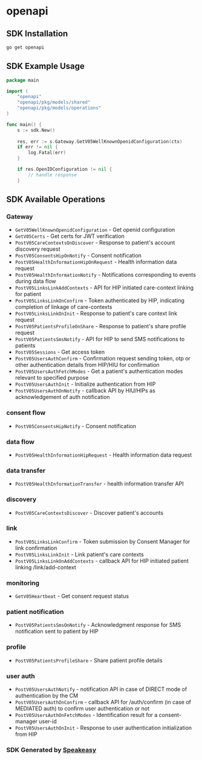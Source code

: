 # openapi

<!-- Start SDK Installation -->
## SDK Installation

```bash
go get openapi
```
<!-- End SDK Installation -->

## SDK Example Usage
<!-- Start SDK Example Usage -->
```go
package main

import (
    "openapi"
    "openapi/pkg/models/shared"
    "openapi/pkg/models/operations"
)

func main() {
    s := sdk.New()
    
    res, err := s.Gateway.GetV05WellKnownOpenidConfiguration(ctx)
    if err != nil {
        log.Fatal(err)
    }

    if res.OpenIDConfiguration != nil {
        // handle response
    }
```
<!-- End SDK Example Usage -->

<!-- Start SDK Available Operations -->
## SDK Available Operations

### Gateway

* `GetV05WellKnownOpenidConfiguration` - Get openid configuration
* `GetV05Certs` - Get certs for JWT verification
* `PostV05CareContextsOnDiscover` - Response to patient's account discovery request
* `PostV05ConsentsHipOnNotify` - Consent notification
* `PostV05HealthInformationHipOnRequest` - Health information data request
* `PostV05HealthInformationNotify` - Notifications corresponding to events during data flow
* `PostV05LinksLinkAddContexts` - API for HIP initiated care-context linking for patient
* `PostV05LinksLinkOnConfirm` - Token authenticated by HIP, indicating completion of linkage of care-contexts
* `PostV05LinksLinkOnInit` - Response to patient's care context link request
* `PostV05PatientsProfileOnShare` - Response to patient's share profile request
* `PostV05PatientsSmsNotify` - API for HIP to send SMS notifications to patients
* `PostV05Sessions` - Get access token
* `PostV05UsersAuthConfirm` - Confirmation request sending token, otp or other authentication details from HIP/HIU for confirmation
* `PostV05UsersAuthFetchModes` - Get a patient's authentication modes relevant to specified purpose
* `PostV05UsersAuthInit` - Initialize authentication from HIP
* `PostV05UsersAuthOnNotify` - callback API by HIU/HIPs as acknowledgement of auth notification

### consent flow

* `PostV05ConsentsHipNotify` - Consent notification

### data flow

* `PostV05HealthInformationHipRequest` - Health information data request

### data transfer

* `PostV05HealthInformationTransfer` - health information transfer API

### discovery

* `PostV05CareContextsDiscover` - Discover patient's accounts

### link

* `PostV05LinksLinkConfirm` - Token submission by Consent Manager for link confirmation
* `PostV05LinksLinkInit` - Link patient's care contexts
* `PostV05LinksLinkOnAddContexts` - callback API for HIP initiated patient linking /link/add-context

### monitoring

* `GetV05Heartbeat` - Get consent request status

### patient notification

* `PostV05PatientsSmsOnNotify` - Acknowledgment response for SMS notification sent to patient by HIP

### profile

* `PostV05PatientsProfileShare` - Share patient profile details

### user auth

* `PostV05UsersAuthNotify` - notification API in case of DIRECT mode of authentication by the CM
* `PostV05UsersAuthOnConfirm` - callback API for /auth/confirm (in case of MEDIATED auth) to confirm user authentication or not
* `PostV05UsersAuthOnFetchModes` - Identification result for a consent-manager user-id
* `PostV05UsersAuthOnInit` - Response to user authentication initialization from HIP

<!-- End SDK Available Operations -->

### SDK Generated by [Speakeasy](https://docs.speakeasyapi.dev/docs/using-speakeasy/client-sdks)
